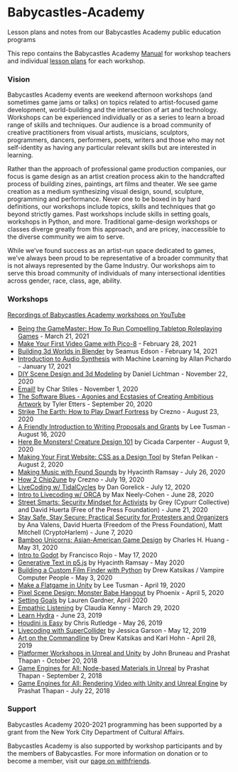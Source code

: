 # Babycastles-Academy

Lesson plans and notes from our Babycastles Academy public education programs

This repo contains the Babycastles Academy [Manual](manual) for workshop teachers and individual [lesson plans](#workshops) for each workshop.

### Vision

Babycastles Academy events are weekend afternoon workshops (and sometimes game jams or talks) on topics related to artist-focused game development, world-building and the intersection of art and technology. Workshops can be experienced individually or as a series to learn a broad range of skills and techniques. Our audience is a broad community of creative practitioners from visual artists, musicians, sculptors, programmers, dancers, performers, poets, writers and those who may not self-identity as having any particular relevant skills but are interested in learning.

Rather than the approach of professional game production companies, our focus is game design as an artist creation process akin to the handcrafted process of building zines, paintings, art films and theater. We see game creation as a medium synthesizing visual design, sound, sculpture, programming and performance. Never one to be boxed in by hard definitions, our workshops include topics, skills and techniques that go beyond strictly games. Past workshops include skills in setting goals, workshops in Python, and more. Traditional game-design workshops or classes diverge greatly from this approach, and are pricey, inaccessible to the diverse community we aim to serve.

While we’ve found success as an artist-run space dedicated to games, we’ve always been proud to be representative of a broader community that is not always represented by the Game Industry. Our workshops aim to serve this broad community of individuals of many intersectional identities across gender, race, class, age, ability.

### Workshops

[Recordings of Babycastles Academy workshops on YouTube](https://youtube.com/playlist?list=PLJzpMnmDTJIUBNOpzI5qdPJ1cXhITBSq-)

- [Being the GameMaster: How To Run Compelling Tabletop Roleplaying Games](workshops/gming-lesson-plan.md) - March 21, 2021  
- [Make Your First Video Game with Pico-8](workshops/first-game-pico8.md) - February 28, 2021
- [Building 3d Worlds in Blender](workshops/3d-worlds-in-blender.md) by Seamus Edson - February 14, 2021
- [Introduction to Audio Synthesis](workshops/audio-synthesis.md) with Machine Learning by Allan Pichardo - January 17, 2021
- [DIY Scene Design and 3d Modeling](https://withfriends.co/event/5501757/babycastles_academy_diy_scene_design_and_3d_modeling) by Daniel Lichtman - November 22, 2020
- [Email!](https://withfriends.co/event/5168217/babycastles_academy_email) by Char Stiles - November 1, 2020
- [The Software Blues - Agonies and Ecstasies of Creating Ambitious Artwork](https://withfriends.co/event/4974656/babycastles_academy_the_software_blues_agonies_and_ecstasies_of_creating_ambitious_artwork) by Tyler Etters - September 20, 2020
- [Strike The Earth: How to Play Dwarf Fortress](https://withfriends.co/event/4830240/strike_the_earth_how_to_play_dwarf_fortress) by Crezno - August 23, 2020
- [A Friendly Introduction to Writing Proposals and Grants](https://withfriends.co/event/4846572/babycastles_academy_a_friendly_introduction_to_writing_proposals_and_grants) by Lee Tusman - August 16, 2020
- [Here Be Monsters! Creature Design 101](https://withfriends.co/event/4814771/here_be_monsters_creature_design_101) by Cicada Carpenter - August 9, 2020
- [Making Your First Website: CSS as a Design Tool](https://withfriends.co/event/4795236/babycastles_academy_making_your_first_website_css_as_a_design_tool) by Stefan Pelikan - August 2, 2020
- [Making Music with Found Sounds](https://withfriends.co/event/4773503/babycastles_academy_making_music_with_found_sounds) by Hyacinth Ramsay - July 26, 2020
- [How 2 Chip2une](https://withfriends.co/event/4715392/babycastles_academy_how_to_chip2une_2) by Crezno - July 19, 2020
- [LiveCoding w/ TidalCycles](https://withfriends.co/event/4735106/babycastles_academy_livecoding_with_tidalcycles) by Dan Gorelick - July 12, 2020
- [Intro to Livecoding w/ ORCA](https://withfriends.co/event/4691686/babycastles_academy_intro_to_livecoding_with_orca) by Max Neely-Cohen - June 28, 2020
- [Street Smarts: Security Mindset for Activists](https://withfriends.co/event/4691707/street_smarts_security_mindset_for_activists) by Grey (Cypurr Collective) and David Huerta (Free of the Press Foundation) - June 21, 2020
- [Stay Safe, Stay Secure: Practical Security for Protesters and Organizers](https://withfriends.co/event/4646862/stay_safe_stay_secure_practical_security_for_protesters_and_organizers) by Ana Valens, David Huerta (Freedom of the Press Foundation), Matt Mitchell (CryptoHarlem) - June 7, 2020
- [Bamboo Unicorns: Asian-American Game Design](https://withfriends.co/event/4627835/babycastles_academy_bamboo_unicorns_asian_american_game_design) by Charles H. Huang - May 31, 2020
- [Intro to Godot](https://withfriends.co/event/4604025/babycastles_academy_intro_to_godot) by Francisco Rojo - May 17, 2020
- [Generative Text in p5.js](https://www.youtube.com/watch?v=QJomHILD4Jw&list=PLJzpMnmDTJIUBNOpzI5qdPJ1cXhITBSq-&index=21) by Hyacinth Ramsay - May 2020
- [Building a Custom Film Finder with Python](https://withfriends.co/event/4549427/babycastles_academy_building_a_custom_film_finder_with_python) by Drew Katsikas / Vampire Computer People - May 3, 2020
- [Make a Flatgame in Unity](https://www.youtube.com/watch?v=JqN6zdaJYvc&list=PLJzpMnmDTJIUBNOpzI5qdPJ1cXhITBSq-&index=9) by Lee Tusman - April 19, 2020
- [Pixel Scene Design: Monster Babe Hangout](https://withfriends.co/event/4502389/babycastles_academy_pixel_scene_design_monster_babe_hangout) by Phoenix - April 5, 2020
- [Setting Goals](https://www.youtube.com/watch?v=FCOG_rpAVXw&list=PLJzpMnmDTJIUBNOpzI5qdPJ1cXhITBSq-&index=10) by Lauren Gardner, April 2020
- [Empathic Listening](https://www.youtube.com/watch?v=Ifzy1zCLo_0&list=PLJzpMnmDTJIUBNOpzI5qdPJ1cXhITBSq-&index=11) by Claudia Kenny - March 29, 2020
- [Learn Hydra](https://withfriends.co/event/1867247/babycastles_academy_learn_hydra_with_zach_krall) - June 23, 2019
- [Houdini is Easy](https://withfriends.co/event/1724001/houdini_is_easy_babycastles_academy) by Chris Rutledge - May 26, 2019
- [Livecoding with SuperCollider](https://withfriends.co/event/1561110/livecoding_with_supercollider) by Jessica Garson - May 12, 2019
- [Art on the Commandline](https://withfriends.co/event/1519506/art_on_command_line_with_imagemagick) by Drew Katsikas and Karl Hohn - April 28, 2019
- [Platformer Workshops in Unreal and Unity](https://withfriends.co/event/782655/babycastles_academy_platformer_workshops_in_unreal_and_unity) by John Bruneau and Prashat Thapan - October 20, 2018
- [Game Engines for All: Node-based Materials in Unreal](https://withfriends.co/event/588039/game_engines_for_all_node_based_materials_in_unreal) by Prashat Thapan - September 2, 2018
- [Game Engines for All: Rendering Video with Unity and Unreal Engine](https://withfriends.co/event/446740/game_engines_for_all_rendering_video_with_unity_and_unreal) by Prashat Thapan - July 22, 2018

### Support

Babycastles Academy 2020-2021 programming has been supported by a grant from the New York City Department of Cultural Affairs.

Babycastles Academy is also supported by workshop participants and by the members of Babycastles. For more information on donation or to become a member, visit our [page on withfriends](https://withfriends.co/babycastles).
